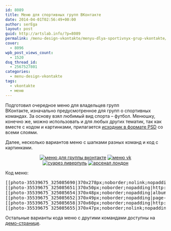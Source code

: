 ```yaml
---
id: 8089
title: Меню для спортивных групп ВКонтакте
date: 2014-04-01T02:56:49+00:00
author: serEga
layout: post
guid: http://artslab.info/?p=8089
permalink: /menu-design-vkontakte/menyu-dlya-sportivnyx-grup-vkontakte/
cover:
  - 8096
wpb_post_views_count:
  - 1520
dsq_thread_id:
  - 2567527801
categories:
  - menu-design-vkontakte
tags:
  - vkontakte
  - меню
---
```

Подготовил очередное меню для владельцев групп ВКонтакте, изначально предусмотренное для групп о спортивных командах. За основу взял любимый вид спорта &#8211; футбол. Менюшку, конечно же, можно использовать и для любых других тематик, так как вместе с кодом и картинками, прилагается [исходник в формате PSD](https://app.box.com/s/rzrwyevyvk719qzrcmcw) со всеми слоями.

Далее, несколько вариантов меню с шапками разных команд и код с картинками.

<center>
  <a href="http://googledrive.com/host/0B9lHVSSSdxdxd0hjdUdmRzY3Tjg/gotovie-kartinki-menu-vk.jpg"><img src="http://googledrive.com/host/0B9lHVSSSdxdxd0hjdUdmRzY3Tjg/gotovie-kartinki-menu-vk-208x300.jpg" alt="меню для группы вконтакте" class="size-medium wp-image-8090" srcset="http://googledrive.com/host/0B9lHVSSSdxdxd0hjdUdmRzY3Tjg/gotovie-kartinki-menu-vk-208x300.jpg 208w, http://googledrive.com/host/0B9lHVSSSdxdxd0hjdUdmRzY3Tjg/gotovie-kartinki-menu-vk.jpg 370w" sizes="(max-width: 208px) 100vw, 208px" /></a>&nbsp;<a href="http://googledrive.com/host/0B9lHVSSSdxdxd0hjdUdmRzY3Tjg/chelsea-sport-menu.jpg"><img class="size-medium wp-image-8091" alt="меню vk" src="http://googledrive.com/host/0B9lHVSSSdxdxd0hjdUdmRzY3Tjg/chelsea-sport-menu-208x300.jpg" srcset="http://googledrive.com/host/0B9lHVSSSdxdxd0hjdUdmRzY3Tjg/chelsea-sport-menu-208x300.jpg 208w, http://googledrive.com/host/0B9lHVSSSdxdxd0hjdUdmRzY3Tjg/chelsea-sport-menu.jpg 370w" sizes="(max-width: 208px) 100vw, 208px" /></a>
</center>



<!--more-->





<center>
  <a href="http://googledrive.com/host/0B9lHVSSSdxdxd0hjdUdmRzY3Tjg/liverpool-menu-vk.jpg"><img src="http://googledrive.com/host/0B9lHVSSSdxdxd0hjdUdmRzY3Tjg/liverpool-menu-vk-208x300.jpg" alt="суарез ливерпуль" class="size-medium wp-image-8092" srcset="http://googledrive.com/host/0B9lHVSSSdxdxd0hjdUdmRzY3Tjg/liverpool-menu-vk-208x300.jpg 208w, http://googledrive.com/host/0B9lHVSSSdxdxd0hjdUdmRzY3Tjg/liverpool-menu-vk.jpg 370w" sizes="(max-width: 208px) 100vw, 208px" /></a>&nbsp;<a href="http://googledrive.com/host/0B9lHVSSSdxdxd0hjdUdmRzY3Tjg/arsenal-menu.jpg"><img src="http://googledrive.com/host/0B9lHVSSSdxdxd0hjdUdmRzY3Tjg/arsenal-menu-208x300.jpg" alt="арсенал лондон" class="size-medium wp-image-8097" srcset="http://googledrive.com/host/0B9lHVSSSdxdxd0hjdUdmRzY3Tjg/arsenal-menu-208x300.jpg 208w, http://googledrive.com/host/0B9lHVSSSdxdxd0hjdUdmRzY3Tjg/arsenal-menu.jpg 370w" sizes="(max-width: 208px) 100vw, 208px" /></a>
</center>

Код меню:

<pre>[­[photo-35539675_325085690|370x278px;noborder;nolink;nopadding|Группа ArtsLab.info]]
[­[photo-35539675_325085651|370x50px;noborder;nopadding|http://artslab.info]]
[­[photo-35539675_325085654|370x48px;noborder;nopadding|album-880171_154583751]]
[­[photo-35539675_325085652|370x49px;noborder;nopadding|page-880171_44194106]]
[­[photo-35539675_325085658|370x60px;noborder;nopadding|http://artslab.info/feedback/]]
[­[photo-35539675_325085655|370x47px;noborder;nolink;nopadding|меню]]
</pre>

Остальные варианты кода меню с другими командами доступны на [демо-странице](http://vk.com/page-880171_46987054).